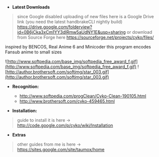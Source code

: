   * **Latest Downloads**

> since Google disabled uploading of new files here is a Google Drive link (you need the latest handbrakeCLI nightly build) https://drive.google.com/folderview?id=0B6jCka3xCm1YY3dlRmw5aUdNY1E&usp=sharing or download from Source Forge here https://sourceforge.net/projects/cyko/files/

inspired by BENCOS, Real Anime 6 and Minicoder
this program encodes Fansub anime to small sizes

![http://www.softpedia.com/base_img/softpedia_free_award_f.gif](http://www.softpedia.com/base_img/softpedia_free_award_f.gif) ![http://author.brothersoft.com/softimg/star_003.gif](http://author.brothersoft.com/softimg/star_003.gif)

  * **Recognition:**
    * http://www.softpedia.com/progClean/Cyko-Clean-190105.html
    * http://www.brothersoft.com/cyko-459465.html

  * **Installation:**

> guide to install it is here -> http://code.google.com/p/cyko/wiki/Installation

  * **Extras**

> other guides from me is here -> https://sites.google.com/site/taumox/home



